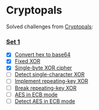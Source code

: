 # Cryptopals

Solved challenges from <a href='https://cryptopals.com'>Cryptopals</a>:

### <a href='https://cryptopals.com/sets/1'>Set 1</a>

- [x] <a href='https://github.com/videlanicolas/cryptopals/edit/master/set1/challenge1'>Convert hex to base64</a>
- [x] <a href='https://github.com/videlanicolas/cryptopals/edit/master/set1/challenge2'>Fixed XOR</a>
- [x] <a href='https://github.com/videlanicolas/cryptopals/edit/master/set1/challenge3'>Single-byte XOR cipher</a>
- [ ] <a href='https://github.com/videlanicolas/cryptopals/edit/master/set1/challenge4'>Detect single-character XOR</a>
- [ ] <a href='https://github.com/videlanicolas/cryptopals/edit/master/set1/challenge5'>Implement repeating-key XOR</a>
- [ ] <a href='https://github.com/videlanicolas/cryptopals/edit/master/set1/challenge6'>Break repeating-key XOR</a>
- [ ] <a href='https://github.com/videlanicolas/cryptopals/edit/master/set1/challenge7'>AES in ECB mode</a>
- [ ] <a href='https://github.com/videlanicolas/cryptopals/edit/master/set1/challenge8'>Detect AES in ECB mode</a>
